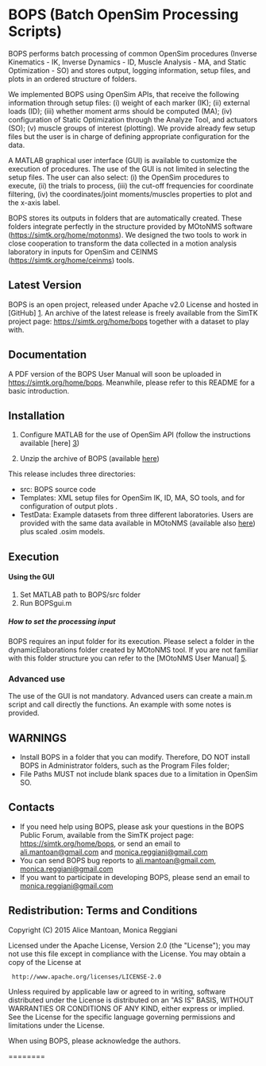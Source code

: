 BOPS (Batch OpenSim Processing Scripts)
=======================================

BOPS performs batch processing of common OpenSim procedures (Inverse Kinematics - IK, Inverse Dynamics - ID, Muscle Analysis - MA, and Static Optimization - SO) and stores output, logging information, setup files, and plots in an ordered structure of folders. 

We implemented BOPS using OpenSim APIs, that receive the following information through setup files: (i) weight of each marker (IK); (ii) external loads (ID); (iii) whether moment arms should be computed (MA); (iv) configuration of Static Optimization through the Analyze Tool, and actuators (SO); (v) muscle groups of interest (plotting). We provide already few setup files but the user is in charge of defining appropriate configuration for the data. 

A MATLAB graphical user interface (GUI) is available to customize the execution of procedures. The use of the GUI is not limited in selecting the setup files. The user can also select: (i) the OpenSim procedures to execute, (ii) the trials to process, (iii) the cut-off frequencies for coordinate filtering, (iv) the coordinates/joint moments/muscles properties to plot and the x-axis label. 

BOPS stores its outputs in folders that are automatically created. These folders integrate perfectly in the structure provided by MOtoNMS software (<https://simtk.org/home/motonms>). We designed the two tools to work in close cooperation to transform the data collected in a motion analysis laboratory in inputs for OpenSim and CEINMS (<https://simtk.org/home/ceinms>) tools.
 
## Latest Version ##
BOPS is an open project, released under Apache v2.0 License and hosted in [GitHub] [1]. 
An archive of the latest release is freely available from the SimTK project page: 
<https://simtk.org/home/bops> together with a dataset to play with. 

## Documentation ##
A PDF version of the BOPS User Manual will soon be uploaded in <https://simtk.org/home/bops>.
Meanwhile, please refer to this README for a basic introduction.

## Installation ##

1. Configure MATLAB for the use of OpenSim API (follow the instructions available [here] [3])

2. Unzip the archive of BOPS (available [here][2]) 

This release includes three directories:

- src:        BOPS source code
- Templates:  XML setup files for OpenSim IK, ID, MA, SO tools, and for configuration of output plots .
- TestData:   Example datasets from three different laboratories. Users are provided with the same data available in MOtoNMS (available also [here][4]) plus scaled .osim models.

## Execution ##

#### Using the GUI ####

1. Set MATLAB path to BOPS/src folder
2. Run BOPSgui.m

##### How to set the processing input  #####
BOPS requires an input folder for its execution. Please select a folder in the dynamicElaborations folder created by MOtoNMS tool. If you are not familiar with this folder structure you can refer to the [MOtoNMS User Manual] [5].

### Advanced use ###
The use of the GUI is not mandatory. Advanced users can create a main.m script and call directly the functions. An example with some notes is provided.

## WARNINGS ##
- Install BOPS in a folder that you can modify. Therefore, DO NOT install BOPS in Administrator folders, such as the Program Files folder;
- File Paths MUST not include blank spaces due to a limitation in OpenSim SO.

## Contacts ##
- If you need help using BOPS, please ask your questions in the BOPS Public Forum, available from the SimTK project page: <https://simtk.org/home/bops>, or send an email to <ali.mantoan@gmail.com> and <monica.reggiani@gmail.com>
- You can send BOPS bug reports to <ali.mantoan@gmail.com>, <monica.reggiani@gmail.com>
- If you want to participate in developing BOPS, please send an email to <monica.reggiani@gmail.com>

## Redistribution: Terms and Conditions ## 

Copyright (C) 2015 Alice Mantoan, Monica Reggiani
 
Licensed under the Apache License, Version 2.0 (the "License");
you may not use this file except in compliance with the License.
You may obtain a copy of the License at
 
     http://www.apache.org/licenses/LICENSE-2.0
 
Unless required by applicable law or agreed to in writing, software
distributed under the License is distributed on an "AS IS" BASIS,
WITHOUT WARRANTIES OR CONDITIONS OF ANY KIND, either express or implied.
See the License for the specific language governing permissions and limitations under the License.

When using BOPS, please acknowledge the authors.

========

[1]: https://github.com/RehabEngGroup/OpenSimProcessingScripts
[2]: https://simtk.org/home/bops
[3]: http://simtk-confluence.stanford.edu:8080/display/OpenSim/Scripting+with+Matlab
[4]: https://simtk.org/home/motonms
[5]: http://rehabenggroup.github.io/MOtoNMS/manual/folders.html#data-organization

